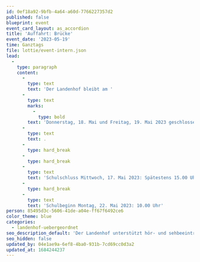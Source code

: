 ```yaml
---
id: 0ef18a92-9bfb-4a64-a60d-7766227357d2
published: false
blueprint: event
event_card_layout: as_accordion
title: 'Auffahrt: Brücke'
event_date: '2023-05-19'
time: Ganztags
file: lottie/event-intern.json
lead:
  -
    type: paragraph
    content:
      -
        type: text
        text: 'Der Landenhof bleibt am '
      -
        type: text
        marks:
          -
            type: bold
        text: 'Donnerstag, 18. Mai und Freitag, 19. Mai 2023 geschlossen'
      -
        type: text
        text: .
      -
        type: hard_break
      -
        type: hard_break
      -
        type: text
        text: 'Schulschluss Mittwoch, 17. Mai 2023: Spätestens 15.00 Uhr'
      -
        type: hard_break
      -
        type: text
        text: 'Schulbeginn Montag, 22. Mai 2023: 10.00 Uhr'
person: 85495d3c-5606-41de-a04e-ff67f6492ce6
color_theme: blue
categories:
  - landenhof-uebergeordnet
seo_description_default: 'Der Landenhof unterstützt hör- und sehbeeinträchtigte Kinder & Jugendliche in ihrem selbstbestimmten Leben durch Förderung ihrer Fähigkeiten & Entwicklung'
seo_hidden: false
updated_by: 04e1ae9a-6ef8-4ba0-931b-7cd69cc0d3a2
updated_at: 1684244237
---
```

